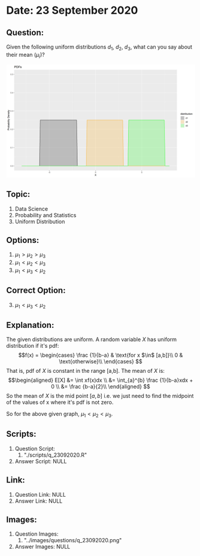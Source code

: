 # Date: 23 September 2020

## Question:
Given the following uniform distributions $d_1$, $d_2$, $d_3$, what can you say about their mean $(\mu_i)$?

![](../images/questions/q_23092020.png)

## Topic:
1. Data Science
2. Probability and Statistics
3. Uniform Distribution

## Options:
1. $\mu_1 > \mu_2 > \mu_3$
2. $\mu_1 < \mu_2 < \mu_3$
3. $\mu_1 < \mu_3 < \mu_2$

## Correct Option:
3. $\mu_1 < \mu_3 < \mu_2$

## Explanation:
The given distributions are uniform. A random variable $X$ has uniform distribution if it's pdf:
$$f(x) = \begin{cases}
\frac {1}{b-a} & \text{for x $\in$ [a,b]}\\
0 & \text{otherwise}\\
\end{cases}
$$
That is, pdf of $X$ is constant in the range [a,b]. The mean of $X$ is:
$$\begin{aligned}
E[X] &= \int xf(x)dx \\
&= \int_{a}^{b} \frac {1}{b-a}xdx + 0 \\
&= \frac {b-a}{2}\\
\end{aligned}
$$
So the mean of $X$ is the mid point $[a,b]$ i.e. we just need to find the midpoint of the values of x where it's pdf is not zero.

So for the above given graph, $\mu_1 < \mu_2 < \mu_3$.

## Scripts:
1. Question Script:
   1. "./scripts/q_23092020.R"
2. Answer Script: NULL

## Link:
1. Question Link: NULL
2. Answer Link: NULL

## Images:
1. Question Images:
   1. "../images/questions/q_23092020.png" 
2. Answer Images: NULL
